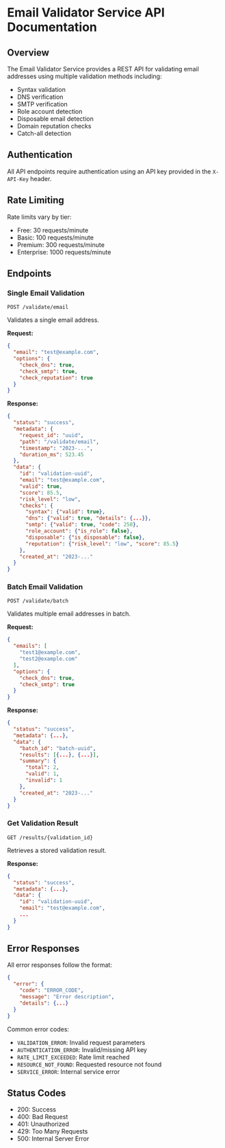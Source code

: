 # Email Validator Service API Documentation

## Overview
The Email Validator Service provides a REST API for validating email addresses using multiple validation methods including:
- Syntax validation
- DNS verification
- SMTP verification
- Role account detection
- Disposable email detection
- Domain reputation checks
- Catch-all detection

## Authentication
All API endpoints require authentication using an API key provided in the `X-API-Key` header.

## Rate Limiting
Rate limits vary by tier:
- Free: 30 requests/minute
- Basic: 100 requests/minute
- Premium: 300 requests/minute
- Enterprise: 1000 requests/minute

## Endpoints

### Single Email Validation
`POST /validate/email`

Validates a single email address.

**Request:**
```json
{
  "email": "test@example.com",
  "options": {
    "check_dns": true,
    "check_smtp": true,
    "check_reputation": true
  }
}
```

**Response:**
```json
{
  "status": "success",
  "metadata": {
    "request_id": "uuid",
    "path": "/validate/email",
    "timestamp": "2023-...",
    "duration_ms": 523.45
  },
  "data": {
    "id": "validation-uuid",
    "email": "test@example.com",
    "valid": true,
    "score": 85.5,
    "risk_level": "low",
    "checks": {
      "syntax": {"valid": true},
      "dns": {"valid": true, "details": {...}},
      "smtp": {"valid": true, "code": 250},
      "role_account": {"is_role": false},
      "disposable": {"is_disposable": false},
      "reputation": {"risk_level": "low", "score": 85.5}
    },
    "created_at": "2023-..."
  }
}
```

### Batch Email Validation
`POST /validate/batch`

Validates multiple email addresses in batch.

**Request:**
```json
{
  "emails": [
    "test1@example.com",
    "test2@example.com"
  ],
  "options": {
    "check_dns": true,
    "check_smtp": true
  }
}
```

**Response:**
```json
{
  "status": "success",
  "metadata": {...},
  "data": {
    "batch_id": "batch-uuid",
    "results": [{...}, {...}],
    "summary": {
      "total": 2,
      "valid": 1,
      "invalid": 1
    },
    "created_at": "2023-..."
  }
}
```

### Get Validation Result
`GET /results/{validation_id}`

Retrieves a stored validation result.

**Response:**
```json
{
  "status": "success",
  "metadata": {...},
  "data": {
    "id": "validation-uuid",
    "email": "test@example.com",
    ...
  }
}
```

## Error Responses

All error responses follow the format:
```json
{
  "error": {
    "code": "ERROR_CODE",
    "message": "Error description",
    "details": {...}
  }
}
```

Common error codes:
- `VALIDATION_ERROR`: Invalid request parameters
- `AUTHENTICATION_ERROR`: Invalid/missing API key
- `RATE_LIMIT_EXCEEDED`: Rate limit reached
- `RESOURCE_NOT_FOUND`: Requested resource not found
- `SERVICE_ERROR`: Internal service error

## Status Codes
- 200: Success
- 400: Bad Request
- 401: Unauthorized
- 429: Too Many Requests
- 500: Internal Server Error